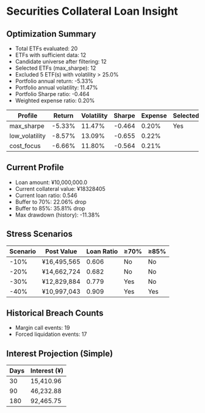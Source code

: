 # Securities Collateral Loan Insight

## Optimization Summary
- Total ETFs evaluated: 20
- ETFs with sufficient data: 12
- Candidate universe after filtering: 12
- Selected ETFs (max_sharpe): 12
- Excluded 5 ETF(s) with volatility > 25.0%
- Portfolio annual return: -5.33%
- Portfolio annual volatility: 11.47%
- Portfolio Sharpe ratio: -0.464
- Weighted expense ratio: 0.20%

| Profile | Return | Volatility | Sharpe | Expense | Selected |
| --- | --- | --- | --- | --- | --- |
| max_sharpe | -5.33% | 11.47% | -0.464 | 0.20% | Yes |
| low_volatility | -8.57% | 13.09% | -0.655 | 0.22% |  |
| cost_focus | -6.66% | 11.80% | -0.564 | 0.21% |  |

## Current Profile
- Loan amount: ¥10,000,000.0
- Current collateral value: ¥18328405
- Current loan ratio: 0.546
- Buffer to 70%: 22.06% drop
- Buffer to 85%: 35.81% drop
- Max drawdown (history): -11.38%

## Stress Scenarios
| Scenario | Post Value | Loan Ratio | ≥70% | ≥85% |
| --- | --- | --- | --- | --- |
| -10% | ¥16,495,565 | 0.606 | No | No |
| -20% | ¥14,662,724 | 0.682 | No | No |
| -30% | ¥12,829,884 | 0.779 | Yes | No |
| -40% | ¥10,997,043 | 0.909 | Yes | Yes |

## Historical Breach Counts
- Margin call events: 19
- Forced liquidation events: 17

## Interest Projection (Simple)
| Days | Interest (¥) |
| --- | --- |
| 30 | 15,410.96 |
| 90 | 46,232.88 |
| 180 | 92,465.75 |
